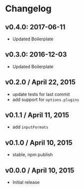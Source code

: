 # Changelog

## v0.4.0: 2017-06-11

- Updated Boilerplate

## v0.3.0: 2016-12-03

- Updated Boilerplate

## v0.2.0 / April 22, 2015
- update tests for last commit
- add support for `options.plugins`

## v0.1.1 / April 11, 2015
- add `inputFormats`

## v0.1.0 / April 10, 2015
- stable, npm publish

## v0.0.0 / April 10, 2015

- Initial release
